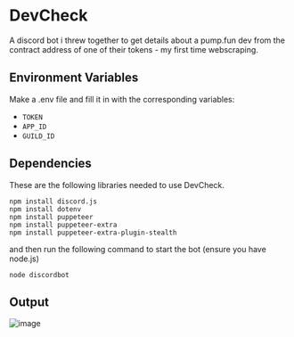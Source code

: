 
# DevCheck

A discord bot i threw together to get details about a pump.fun dev from the contract address of one of their tokens - my first time webscraping.

## Environment Variables

Make a .env file and fill it in with the corresponding variables:

* `TOKEN` 
* `APP_ID` 
* `GUILD_ID`

## Dependencies

These are the following libraries needed to use DevCheck.

```
npm install discord.js
npm install dotenv
npm install puppeteer
npm install puppeteer-extra
npm install puppeteer-extra-plugin-stealth
```
and then run the following command to start the bot (ensure you have node.js)
```
node discordbot
```
## Output
![image](https://github.com/user-attachments/assets/69d7275a-7873-449e-a7b6-784f25278f0c)


